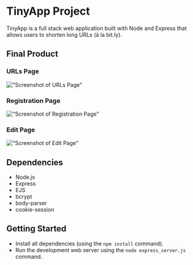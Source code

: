 # TinyApp Project

TinyApp is a full stack web application built with Node and Express that allows users to shorten long URLs (à la bit.ly).

## Final Product

### URLs Page
!["Screenshot of URLs Page"](https://github.com/dantan123/tinyapp/blob/master/docs/urls_page.png?raw=true)

### Registration Page
!["Screenshot of Registration Page"](https://github.com/dantan123/tinyapp/blob/master/docs/registration_page.png?raw=true)

### Edit Page
!["Screenshot of Edit Page"](https://github.com/dantan123/tinyapp/blob/master/docs/edit_page.png?raw=true)

## Dependencies

- Node.js
- Express
- EJS
- bcrypt
- body-parser
- cookie-session

## Getting Started

- Install all dependencies (using the `npm install` command).
- Run the development web server using the `node express_server.js` command.
